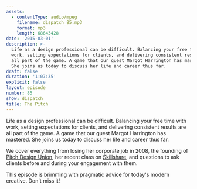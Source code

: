 ```yaml
---
assets:
  - contentType: audio/mpeg
    filename: dispatch_85.mp3
    format: mp3
    length: 68643428
date: '2015-03-01'
description: >-
  Life as a design professional can be difficult. Balancing your free time with
  work, setting expectations for clients, and delivering consistent results are
  all part of the game. A game that our guest Margot Harrington has mastered.
  She joins us today to discuss her life and career thus far.
draft: false
duration: '1:07:35'
explicit: false
layout: episode
number: 85
show: dispatch
title: The Pitch
---
```

Life as a design professional can be difficult. Balancing your free time with work, setting expectations for clients, and delivering consistent results are all part of the game. A game that our guest Margot Harrington has mastered. She joins us today to discuss her life and career thus far.

We cover everything from losing her corporate job in 2008, the founding of [Pitch Design Union](http://pitchdesignunion.com), her recent class on [Skillshare](http://skl.sh/1GMmUAo), and questions to ask clients before and during your engagement with them.

This episode is brimming with pragmatic advice for today's modern creative. Don't miss it!